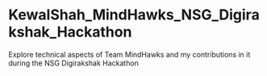 # KewalShah_MindHawks_NSG_Digirakshak_Hackathon
Explore technical aspects of Team MindHawks and my contributions in it during the NSG Digirakshak Hackathon
